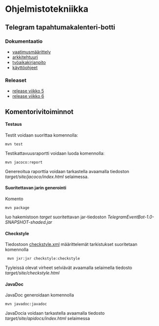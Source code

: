 # Ohjelmistotekniikka

## Telegram tapahtumakalenteri-botti

### Dokumentaatio

* [vaatimusmäärittely](https://github.com/jonitaajamo/ot-harjoitustyo/blob/master/dokumentaatio/vaatimusmaarittely.md)
* [arkkitehtuuri](https://github.com/jonitaajamo/ot-harjoitustyo/blob/master/dokumentaatio/arkkitehtuuri.md)
* [työaikakirjanpito](https://github.com/jonitaajamo/ot-harjoitustyo/blob/master/dokumentaatio/tyoaikakirjanpito.md)
* [käyttöohjeet](https://github.com/jonitaajamo/ot-harjoitustyo/blob/master/dokumentaatio/kayttoohjetet.md)

### Releaset

* [release viikko 5](https://github.com/jonitaajamo/ot-harjoitustyo/releases/tag/viikko5)
* [release viikko 6](https://github.com/jonitaajamo/ot-harjoitustyo/releases/tag/viikko6)

## Komentorivitoiminnot

#### Testaus

Testit voidaan suorittaa komennolla:

```
mvn test
```

Testikattavuusraportti voidaan luoda komennolla:

```
mvn jacoco:report
```

Genereoitua raporttia voidaan tarkastella avaamalla tiedoston _target/site/jacoco/index.html_ selaimessa.

#### Suoritettavan jarin generointi

Komento

```
mvn package
```

luo hakemistoon _target_ suoritettavan jar-tiedoston _TelegramEventBot-1.0-SNAPSHOT-shaded.jar_

#### Checkstyle

Tiedostoon [checkstyle.xml](https://github.com/jonitaajamo/ot-harjoitustyo/blob/master/TelegramEventBot/checkstyle.xml) määrittelemät tarkistukset suoritetaan komennolla

```
 mvn jxr:jxr checkstyle:checkstyle
```

Tyyleissä olevat virheet selviävät avaamalla selaimella tiedosto _target/site/checkstyle.html_

#### JavaDoc

JavaDoc generoidaan komennolla

```
mvn javadoc:javadoc
```

JavaDocia voidaan tarkastella avaamalla tiedosto _target/site/apidocs/index.html_ selaimessa
